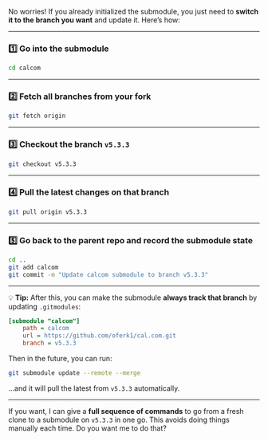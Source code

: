 No worries! If you already initialized the submodule, you just need to **switch it to the branch you want** and update it. Here’s how:

---

### 1️⃣ Go into the submodule

```bash
cd calcom
```

---

### 2️⃣ Fetch all branches from your fork

```bash
git fetch origin
```

---

### 3️⃣ Checkout the branch `v5.3.3`

```bash
git checkout v5.3.3
```

---

### 4️⃣ Pull the latest changes on that branch

```bash
git pull origin v5.3.3
```

---

### 5️⃣ Go back to the parent repo and record the submodule state

```bash
cd ..
git add calcom
git commit -m "Update calcom submodule to branch v5.3.3"
```

---

💡 **Tip:** After this, you can make the submodule **always track that branch** by updating `.gitmodules`:

```ini
[submodule "calcom"]
    path = calcom
    url = https://github.com/oferk1/cal.com.git
    branch = v5.3.3
```

Then in the future, you can run:

```bash
git submodule update --remote --merge
```

…and it will pull the latest from `v5.3.3` automatically.

---

If you want, I can give a **full sequence of commands** to go from a fresh clone to a submodule on `v5.3.3` in one go. This avoids doing things manually each time. Do you want me to do that?
